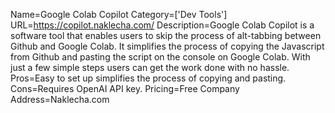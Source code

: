 Name=Google Colab Copilot
Category=['Dev Tools']
URL=https://copilot.naklecha.com/
Description=Google Colab Copilot is a software tool that enables users to skip the process of alt-tabbing between Github and Google Colab. It simplifies the process of copying the Javascript from Github and pasting the script on the console on Google Colab. With just a few simple steps users can get the work done with no hassle.
Pros=Easy to set up simplifies the process of copying and pasting.
Cons=Requires OpenAI API key.
Pricing=Free
Company Address=Naklecha.com
